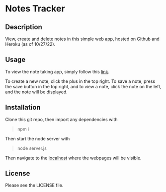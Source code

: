 # Notes Tracker

## Description

View, create and delete notes in this simple web app, hosted on Github and Heroku (as of 10/27/22). 

## Usage

To view the note taking app, simply follow this [link](https://notes-tracker-preston.herokuapp.com/). 

To create a new note, click the plus in the top right. To save a note, press the save button in the top right, and to view a note, click the note on the left, and the note will be displayed. 

## Installation

Clone this git repo, then import any dependencies with 
>npm i

Then start the node server with
> node server.js

Then navigate to the [localhost](http://localhost:3001/) where the webpages will be visible. 

## License

Please see the LICENSE file. 
